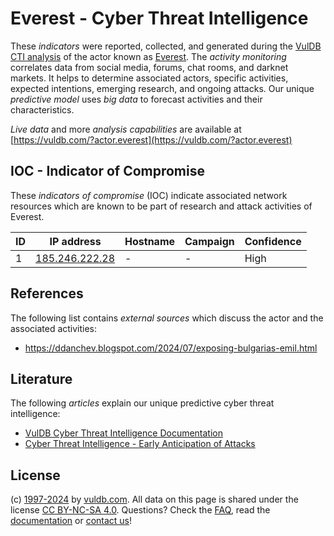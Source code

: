 # Everest - Cyber Threat Intelligence

These _indicators_ were reported, collected, and generated during the [VulDB CTI analysis](https://vuldb.com/?kb.cti) of the actor known as [Everest](https://vuldb.com/?actor.everest). The _activity monitoring_ correlates data from social media, forums, chat rooms, and darknet markets. It helps to determine associated actors, specific activities, expected intentions, emerging research, and ongoing attacks. Our unique _predictive model_ uses _big data_ to forecast activities and their characteristics.

_Live data_ and more _analysis capabilities_ are available at [https://vuldb.com/?actor.everest](https://vuldb.com/?actor.everest)

## IOC - Indicator of Compromise

These _indicators of compromise_ (IOC) indicate associated network resources which are known to be part of research and attack activities of Everest.

ID | IP address | Hostname | Campaign | Confidence
-- | ---------- | -------- | -------- | ----------
1 | [185.246.222.28](https://vuldb.com/?ip.185.246.222.28) | - | - | High

## References

The following list contains _external sources_ which discuss the actor and the associated activities:

* https://ddanchev.blogspot.com/2024/07/exposing-bulgarias-emil.html

## Literature

The following _articles_ explain our unique predictive cyber threat intelligence:

* [VulDB Cyber Threat Intelligence Documentation](https://vuldb.com/?kb.cti)
* [Cyber Threat Intelligence - Early Anticipation of Attacks](https://www.scip.ch/en/?labs.20201022)

## License

(c) [1997-2024](https://vuldb.com/?kb.changelog) by [vuldb.com](https://vuldb.com/?kb.about). All data on this page is shared under the license [CC BY-NC-SA 4.0](https://creativecommons.org/licenses/by-nc-sa/4.0/). Questions? Check the [FAQ](https://vuldb.com/?kb.faq), read the [documentation](https://vuldb.com/?kb) or [contact us](https://vuldb.com/?contact)!
